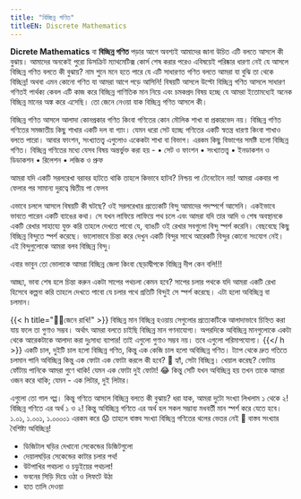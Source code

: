 ```yaml
---
title: "বিচ্ছিন্ন গণিত"
titleEN: Discrete Mathematics
---
```


**Dicrete Mathematics** বা **বিচ্ছিন্ন গণিত** পড়ার আগে অবশ্যই আমাদের জানা উচিত এটি বলতে আসলে কী বুঝায়। আমাদের অনকেই পুরো ডিসক্রিট ম্যাথমেটিক্স কোর্স শেষ করার পরেও এবিষয়েই পরিষ্কার ধারণা নেই যে আসলে বিচ্ছিন্ন গণিত বলতে কী বুঝায়? নাম শুনে মনে হতে পারে যে এটি সাধারণত গণিত বলতে আমরা যা বুঝি তা থেকে বিচ্ছিন্ন! অথবা এমন কোনো গণিত যা আমরা আগে পড়ে আসিনি! বিষয়টি আসলে উল্টো বিচ্ছিন্ন গণিত আসলে সাধারণ গণিতই পার্থক্য কেবল এটি কাজ করে বিচ্ছিন্ন গাণিতিক মান নিয়ে এবং চমকপ্রদ বিষয় হচ্ছে যে আমরা ইতোমধ্যেই অনেক বিচ্ছিন্ন মানের অঙ্ক করে এসেছি। তো জেনে নেওয়া যাক বিচ্ছিন্ন গণিত আসলে কী।

বিচ্ছিন্ন গণিত আসলে আলাদা কোনপ্রকার গণিত কিংবা গণিতের কোন মৌলিক শাখা বা প্রকারভেদ নয়। বিচ্ছিন্ন গণিত গণিতের সমজাতীয় কিছু শাখার একটি দল বা গ্যাং। যেমন ধরো সেট হচ্ছে গণিতের একটি স্বতন্ত্র ধারণা কিংবা শাখাও বলতে পারো। আবার ফাংশন, সংখ্যাতত্ত্ব এগুলোও একেকটা শাখা বা বিভাগ। এরকম কিছু বিভাগের সমষ্টি হলো বিচ্ছিন্ন গণিত। 
বিচ্ছিন্ন গণিতের মধ্যে যেসব বিষয় অন্তর্ভুক্ত করা হয় -
•	সেট ও ফাংশন
•	সংখ্যাতত্ত্ব 
•	ইনডাকশন ও ডিডাকশন
•	রিলেশন
•	লজিক ও প্রুফ

আমরা যদি একটি সরলরেখা বরাবর হাটতে থাকি তাহলে কিভাবে হাটব? নিশ্চয় পা টেনেটেনে নয়! আমরা একবার পা ফেলার পর সামান্য দুরত্বে দ্বিতীয় পা ফেলব

 
এভাবে চললে আসলে বিষয়টি কী ঘটছে? ওই সরলরেখার প্রত্যেকটি বিন্দু আমাদের পদস্পর্শে আসেনি। একইভাবে ভাবতে পারেন একটি ব্যাঙের কথা। সে যখন লাফিয়ে লাফিয়ে পথ চলে এবং আমরা যদি তার আদি ও শেষ অবস্থানকে একটি রেখার সাহায্যে যুক্ত করি তাহলে দেখতে পাবো যে, ব্যাঙটি ওই রেখার সবগুলো বিন্দু স্পর্শ করেনি। বেছবেছে কিছু বিচ্ছিন্ন বিন্দুতে স্পর্শ করেছে। ভালোভাবে চিন্তা করে দেখুন একটি বিন্দুর সাথে আরেকটি বিন্দুর কোনো সংযোগ নেই। এই বিন্দুগুলোকে আমরা বলব বিচ্ছিন্ন বিন্দু। 

এবার ভাবুন তো ভোলাকে আমরা বিচ্ছিন্ন জেলা কিংবা ছেড়াদ্বীপকে বিচ্ছিন্ন দীপ কেন বলি!!!
  
আচ্ছা, ভাবা শেষ হলে চিন্তা করুন একটা সাপের পথচলা কেমন হবে? সাপের চলার পথকে যদি আমরা একটি রেখা হিসেবে কল্পনা করি তাহলে দেখতে পাবো যে চলার পথে প্রতিটি বিন্দুই সে স্পর্শ করেছে। এটা হলো অবিচ্ছিন্ন বা চলমান।

{{< h title="👨‍🏫জেনে রাখি!" >}}
বিচ্ছিন্ন মান বিচ্ছিন্ন হওয়ায় সেগুলোর প্রত্যেকটিকে আলাদাভাবে চিহ্নিত করা যায় ফলে তা গুণাও সম্ভব। অর্থাৎ আমরা বলতে চাইছি বিচ্ছিন্ন মান গণনাযোগ্য। 
অপরদিকে অবিচ্ছিন্ন মানগুলোকে একটা থেকে আরেকটাকে আলাদা করা দুঃসাধ্য ব্যাপার! তাই এগুলো গুণাও সম্ভব নয়। তবে এগুলো পরিমাপযোগ্য। 
{{</ h >}}
একটি চাল, দুইটি চাল হলো বিচ্ছিন্ন গণিত, কিন্তু এক কেজি চাল হলো অবিচ্ছিন্ন গণিত। ট্যাপ থেকে দ্রুত গতিতে চলমান পানি অবিচ্ছিন্ন কিন্তু এক ফোটা এক ফোটা করলে কী হবে? 🤔 হ্যাঁ, সেটা বিচ্ছিন্ন। খেয়াল করেছ? ফোটায় ফোঁটায় পানিকে আমরা গুণে থাকি! যেমন এক ফোটা দুই ফোটা! 😂 কিন্তু সেটি যখন অবিচ্ছিন্ন হয় তখন তাকে আমরা ওজন করে থাকি; যেমন - এক লিটার, দুই লিটার।

এগুলো তো গাল গপ্প। কিন্তু গণিতে আসলে বিচ্ছিন্ন বলতে কী বুঝায়?
ধরা যাক, আমরা দুটো সংখ্যা লিখলাম ১ থেকে ২! বিচ্ছিন্ন গণিতে এর অর্থ ১ ও ২! কিন্তু অবিচ্ছিন্ন গণিতে এর অর্থ হল সকল সম্ভাব্য মধবর্তী মান স্পর্শ করে যেতে হবে। ১.০১, ১.০০১, ১.০০০০১ এরকম করে 😟 
তাহলে বাস্তব সংখ্যা বিচ্ছিন্ন গণিতের থলের ভেতর নেই 🙂 বাস্তব সংখ্যার বৈশিষ্ট্য অবিচ্ছিন্ন! 
* ডিজিটাল ঘড়ির দেখানো সেকেন্ডের ডিজিটগুলো
* দেয়ালঘড়ির সেকেন্ডের কাটার চলার পথ!
* উটপাখির পথচলা ও চড়ুইয়ের পথচলা!
* ভবনের সিড়ি দিয়ে ওঠা ও লিফটে উঠা
* হাত তালি দেওয়া
<!-- 
# সূচিপত্র
## CHAPTER 1: Set Theory
  1. Introduction
  2. Sets and Elements, Subsets 
  3. Venn Diagrams
  4. Set Operations
  5. Algebra of Sets, Duality
  6. Finite Sets, Counting Principle
  7. Classes of Sets, Power Sets, Partitions
  8. Mathematical Induction
  * Solved Problems
  * Supplementary Problems
  * End-of-Chapter Material

1. CHAPTER 1 Set Theory 1
   1. Introduction 1
   2. Sets and Elements, Subsets 1
   3. Venn Diagrams 3
   4. Set Operations 4
   5. Algebra of Sets, Duality 7
   6. Finite Sets, Counting Principle----------8
   7. Classes of Sets, Power Sets, Partitions-----------10
   8. Mathematical Induction--------------12
   9. Solved Problems----------------12
   10. Supplementary Problems 18
2. CHAPTER 2 Relations 23
    1. Introduction 23
    1. Product Sets 23
    1. Relations 24
    1. Pictorial Representatives of Relations 25
    1. Composition of Relations 27
    1. Types of Relations 28
    1. Closure Properties 30
    1. Equivalence Relations 31
    1. Partial Ordering Relations 33
    1. Solved Problems 34
    1. Supplementary Problems 40
3. CHAPTER 3 Functions and Algorithms 43
    1. Introduction 43
    1. Functions 43
    1. One-to-One, Onto, and Invertible Functions 46
    1. Mathematical Functions, Exponential and Logarithmic Functions 47
    1. Sequences, Indexed Classes of Sets 50
    1. Recursively Defined Functions 52
    1. Cardinality 55
    1. Algorithms and Functions 56
    1. Complexity of Algorithms 57
       Solved Problems 60
       Supplementary Problems 66
       vii
       For more information about this title, click here
       viii CONTENTS
       CHAPTER 4 Logic and Propositional Calculus 70
       4.1 Introduction 70
       4.2 Propositions and Compound Statements 70
       4.3 Basic Logical Operations 71
       4.4 Propositions and Truth Tables 72
       4.5 Tautologies and Contradictions 74
       4.6 Logical Equivalence 74
       4.7 Algebra of Propositions 75
       4.8 Conditional and Biconditional Statements 75
       4.9 Arguments 76
       4.10 Propositional Functions, Quantifiers 77
       4.11 Negation of Quantified Statements 79
       Solved Problems 82
       Supplementary Problems 86
       CHAPTER 5 Techniques of Counting 88
       5.1 Introduction 88
       5.2 Basic Counting Principles 88
       5.3 Mathematical Functions 89
       5.4 Permutations 91
       5.5 Combinations 93
       5.6 The Pigeonhole Principle 94
       5.7 The Inclusion–Exclusion Principle 95
       5.8 Tree Diagrams 95
       Solved Problems 96
       Supplementary Problems 103
       CHAPTER 6 Advanced Counting Techniques, Recursion 107
       6.1 Introduction 107
       6.2 Combinations with Repetitions 107
       6.3 Ordered and Unordered Partitions 108
       6.4 Inclusion–Exclusion Principle Revisited 108
       6.5 Pigeonhole Principle Revisited 110
       6.6 Recurrence Relations 111
       6.7 Linear Recurrence Relations with Constant Coefficients 113
       6.8 Solving Second-Order Homogeneous Linear Recurrence
       Relations 114
       6.9 Solving General Homogeneous Linear Recurrence Relations 116
       Solved Problems 118
       Supplementary Problems 121
       CHAPTER 7 Probability 123
       7.1 Introduction 123
       7.2 Sample Space and Events 123
       7.3 Finite Probability Spaces 126
       7.4 Conditional Probability 127
       7.5 Independent Events 129
       7.6 Independent Repeated Trials, Binomial Distribution 130
       7.7 Random Variables 132
       CONTENTS ix
       7.8 Chebyshev’s Inequality, Law of Large Numbers 135
       Solved Problems 136
       Supplementary Problems 149
       CHAPTER 8 Graph Theory 154
       8.1 Introduction, Data Structures 154
       8.2 Graphs and Multigraphs 156
       8.3 Subgraphs, Isomorphic and Homeomorphic Graphs 158
       8.4 Paths, Connectivity 159
       8.5 Traversable and Eulerian Graphs, Bridges of Königsberg 160
       8.6 Labeled and Weighted Graphs 162
       8.7 Complete, Regular, and Bipartite Graphs 162
       8.8 Tree Graphs 164
       8.9 Planar Graphs 166
       8.10 Graph Colorings 168
       8.11 Representing Graphs in Computer Memory 171
       8.12 Graph Algorithms 173
       8.13 Traveling-Salesman Problem 176
       Solved Problems 178
       Supplementary Problems 191
       CHAPTER 9 Directed Graphs 201
       9.1 Introduction 201
       9.2 Directed Graphs 201
       9.3 Basic Definitions 202
       9.4 Rooted Trees 204
       9.5 Sequential Representation of Directed Graphs 206
       9.6 Warshall’s Algorithm, Shortest Paths 209
       9.7 Linked Representation of Directed Graphs 211
       9.8 Graph Algorithms: Depth-First and Breadth-First Searches 213
       9.9 Directed Cycle-Free Graphs, Topological Sort 216
       9.10 Pruning Algorithm for Shortest Path 218
       Solved Problems 221
       Supplementary Problems 228
       CHAPTER 10 Binary Trees 235
       10.1 Introduction 235
       10.2 Binary Trees 235
       10.3 Complete and Extended Binary Trees 237
       10.4 Representing Binary Trees in Memory 239
       10.5 Traversing Binary Trees 240
       10.6 Binary Search Trees 242
       10.7 Priority Queues, Heaps 244
       10.8 Path Lengths, Huffman’s Algorithm 248
       10.9 General (Ordered Rooted) Trees Revisited 251
       Solved Problems 252
       Supplementary Problems 259
       x CONTENTS
       CHAPTER 11 Properties of the Integers 264
       11.1 Introduction 264
       11.2 Order and Inequalities, Absolute Value 265
       11.3 Mathematical Induction 266
       11.4 Division Algorithm 267
       11.5 Divisibility, Primes 269
       11.6 Greatest Common Divisor, Euclidean Algorithm 270
       11.7 Fundamental Theorem of Arithmetic 273
       11.8 Congruence Relation 274
       11.9 Congruence Equations 278
       Solved Problems 283
       Supplementary Problems 299
       CHAPTER 12 Languages, Automata, Grammars 303
       12.1 Introduction 303
       12.2 Alphabet, Words, Free Semigroup 303
       12.3 Languages 304
       12.4 Regular Expressions, Regular Languages 305
       12.5 Finite State Automata 306
       12.6 Grammars 310
       Solved Problems 314
       Supplementary Problems 319
       CHAPTER 13 Finite State Machines and Turing Machines 323
       13.1 Introduction 323
       13.2 Finite State Machines 323
       13.3 Gödel Numbers 326
       13.4 Turing Machines 326
       13.5 Computable Functions 330
       Solved Problems 331
       Supplementary Problems 334
       CHAPTER 14 Ordered Sets and Lattices 337
       14.1 Introduction 337
       14.2 Ordered Sets 337
       14.3 Hasse Diagrams of Partially Ordered Sets 340
       14.4 Consistent Enumeration 342
       14.5 Supremum and Infimum 342
       14.6 Isomorphic (Similar) Ordered Sets 344
       14.7 Well-Ordered Sets 344
       14.8 Lattices 346
       14.9 Bounded Lattices 348
       14.10 Distributive Lattices 349
       14.11 Complements, Complemented Lattices 350
       Solved Problems 351
       Supplementary Problems 360
       CONTENTS xi
       CHAPTER 15 Boolean Algebra 368
       15.1 Introduction 368
       15.2 Basic Definitions 368
       15.3 Duality 369
       15.4 Basic Theorems 370
       15.5 Boolean Algebras as Lattices 370
       15.6 Representation Theorem 371
       15.7 Sum-of-Products Form for Sets 371
       15.8 Sum-of-Products Form for Boolean Algebras 372
       15.9 Minimal Boolean Expressions, Prime Implicants 375
       15.10 Logic Gates and Circuits 377
       15.11 Truth Tables, Boolean Functions 381
       15.12 Karnaugh Maps 383
       Solved Problems 389
       Supplementary Problems 403
       APPENDIX A Vectors and Matrices 409
       A.1 Introduction 409
       A.2 Vectors 409
       A.3 Matrices 410
       A.4 Matrix Addition and Scalar Multiplication 411
       A.5 Matrix Multiplication 412
       A.6 Transpose 414
       A.7 Square Matrices 414
       A.8 Invertible (Nonsingular) Matrices, Inverses 415
       A.9 Determinants 416
       A.10 Elementary Row Operations, Gaussian Elimination (Optional) 418
       A.11 Boolean (Zero-One) Matrices 422
       Solved Problems 423
       Supplementary Problems 429
       APPENDIX B Algebraic Systems 432
       B.1 Introduction 432
       B.2 Operations 432
       B.3 Semigroups 435
       B.4 Groups 438
       B.5 Subgroups, Normal Subgroups, and Homomorphisms 440
       B.6 Rings, Internal Domains, and Fields 443
       B.7 Polynomials Over a Field 446
       Solved Problems 450
       Supplementary Problems 461 -->
<!-- 
<section class="row g-3 g-md-5 mb-5 pb-5 justify-content-center">
  <div class="col-lg-6 py-lg-4 pe-lg-5">
    <h3 class="fw-semibold">Install via package manager</h3>
    <p class="pe-lg-5">
* Title Page
* Copyright
* Contents
* List of Boxes
* Preface
* Acknowledgements
* About the Companion Website
    </p>

</div>
  <div class="col-lg-6 py-lg-4 ps-lg-5 border-lg-start">
    <h3 class="fw-semibold">Include via CDN</h3>
    <p class="pe-lg-5">
      When you only need to include Bootstrap’s compiled CSS or JS, you can use <a href="https://www.jsdelivr.com/package/npm/bootstrap">jsDelivr</a>. See it in action with our simple <a href="/docs/5.3/getting-started/introduction/#quick-start">quick start</a>, or <a href="/docs/5.3/examples/">browse the examples</a> to jumpstart your next project. You can also choose to include Popper and our JS <a href="/docs/5.3/getting-started/introduction/#separate">separately</a>.
    </p>


  
</div>

<div class="col-md-8 mx-auto text-center">
    <h4 class="fw-semibold">Read our getting started guides</h4>
    <p>Get a jump on including Bootstrap's source files in a new project with our official guides.</p>
    <div class="d-flex flex-wrap align-items-center justify-content-center gap-4 mt-4">
      <a class="d-flex flex-column align-items-center text-decoration-none animate-img" href="/docs/5.3/getting-started/webpack/">
        <img class="d-block mb-2" src="/docs/5.3/assets/img/webpack.svg" alt="" width="72" height="72" loading="lazy">
        <span class="text-body-secondary">Webpack</span>
      </a>
      <a class="d-flex flex-column align-items-center text-decoration-none animate-img" href="/docs/5.3/getting-started/parcel/">
        <img class="d-block mb-2" src="/docs/5.3/assets/img/parcel.png" alt="" width="72" height="72" loading="lazy">
        <span class="text-body-secondary">Parcel</span>
      </a>
      <a class="d-flex flex-column align-items-center text-decoration-none animate-img" href="/docs/5.3/getting-started/vite/">
        <img class="d-block mb-2" src="/docs/5.3/assets/img/vite.svg" alt="" width="72" height="72" loading="lazy">
        <span class="text-body-secondary">Vite</span>
      </a>
    </div>
  </div>
</section>

## Main Contents

1. Preliminaries
   1. [Basics of logical connectives and expressions](basic/)
      1. Propositions, logical connectives, truth tables, tautologies
      2. Individual variables and quantifiers
      3. Exercises
   2. Mathematical induction
      1. Exercises
2. Sets, Relations, Orders
   1. [Sets](sets/)
      1. [Exercises](sets/exercise/)
   2. [Set inclusions and equalities]()
      1. [Properties of the set theoretic operations]()
      2. [Exercises]()
   3. [Functions]()
      1. [Functions and their inverses ]()
      2. [Composition of mappings]()
      3. [Exercises]()
         2.3 Binary relations and operations on them
         2.3.1 Binary relations
         2.3.2 Matrix and graphical representations of relations on finite sets

### Extensions

* Index
* EULA

{{< expand
"De"
"Tesjhjashd dfg dfgfg dfgfdgdf Matrix and graphical representations of relations on finite setsMatrix and graphical representations of relations on finite setsMatrix and graphical representations of relations on finite setsMatrix and graphical representations of relations on finite setsMatrix and graphical representations of relations on finite setsMatrix and graphical representations of relations on finite setsMatrix and graphical representations of relations on finite setsMatrix and graphical representations of relations on finite setsMatrix and graphical representations of relations on finite setsMatrix and graphical representations of relations on finite setsMatrix and graphical representations of relations on finite setsMatrix and graphical representations of relations on finite setsMatrix and graphical representations of relations on finite setsMatrix and graphical representations of relations on finite sets dfgdfg fdgfdfg fdgfdg">}} -->
